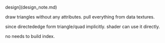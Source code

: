 design](design_note.md)

draw triangles without any attributes. pull everything from data textures.

since directededge form triangle/quad implicitly. shader can use it directly.

no needs to build index. 